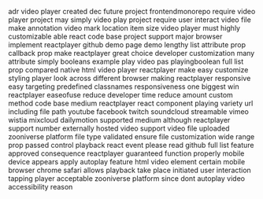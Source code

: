 adr video player created dec future project frontendmonorepo require video player project may simply video play project require user interact video file make annotation video mark location item size video player must highly customizable able react code base project support major browser implement reactplayer github demo page demo lengthy list attribute prop callback prop make reactplayer great choice developer customization many attribute simply booleans example play video pas playingboolean full list prop compared native html video player reactplayer make easy customize styling player look across different browser making reactplayer responsive easy targeting predefined classnames responsiveness one biggest win reactplayer easeofuse reduce developer time reduce amount custom method code base medium reactplayer react component playing variety url including file path youtube facebook twitch soundcloud streamable vimeo wistia mixcloud dailymotion supported medium although reactplayer support number externally hosted video support video file uploaded zooniverse platform file type validated ensure file customization wide range prop passed control playback react event please read github full list feature approved consequence reactplayer guaranteed function properly mobile device appears apply autoplay feature html video element certain mobile browser chrome safari allows playback take place initiated user interaction tapping player acceptable zooniverse platform since dont autoplay video accessibility reason
